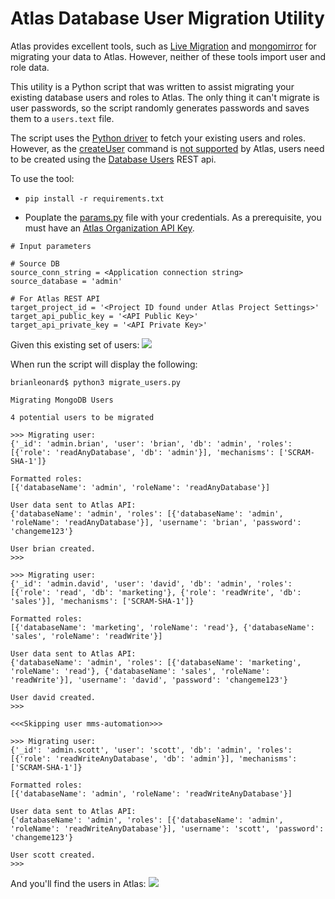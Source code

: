 # Atlas Database User Migration Utility

Atlas provides excellent tools, such as [Live Migration](https://docs.atlas.mongodb.com/import/live-import/) and [mongomirror](https://docs.atlas.mongodb.com/import/mongomirror/) for migrating your data to Atlas. However, neither of these tools import user and role data.

This utility is a Python script that was written to assist migrating your existing database users and roles to Atlas. The only thing it can't migrate is user passwords, so the script randomly generates passwords and saves them to a ```users.text``` file.

The script uses the [Python driver](https://docs.mongodb.com/ecosystem/drivers/python/#python-driver) to fetch your existing users and roles. However, as the [createUser](https://docs.mongodb.com/manual/reference/command/createUser/#dbcmd.createUser) command is [not supported](https://docs.atlas.mongodb.com/reference/unsupported-commands-paid-tier-clusters/) by Atlas, users need to be created using the [Database Users](https://docs.atlas.mongodb.com/reference/api/database-users/) REST api.

To use the tool:
* ```pip install -r requirements.txt```

* Pouplate the [params.py](params.py) file with your credentials. As a prerequisite, you must  have an [Atlas Organization API Key](https://www.mongodb.com/docs/atlas/configure-api-access/#create-an-api-key-in-an-organization). 

```
# Input parameters

# Source DB
source_conn_string = <Application connection string>
source_database = 'admin'

# For Atlas REST API
target_project_id = '<Project ID found under Atlas Project Settings>'
target_api_public_key = '<API Public Key>'
target_api_private_key = '<API Private Key>'
```
Given this existing set of users:
![](images/source_users.png)

When run the script will display the following:

```
brianleonard$ python3 migrate_users.py

Migrating MongoDB Users

4 potential users to be migrated

>>> Migrating user:
{'_id': 'admin.brian', 'user': 'brian', 'db': 'admin', 'roles': [{'role': 'readAnyDatabase', 'db': 'admin'}], 'mechanisms': ['SCRAM-SHA-1']}

Formatted roles:
[{'databaseName': 'admin', 'roleName': 'readAnyDatabase'}]

User data sent to Atlas API:
{'databaseName': 'admin', 'roles': [{'databaseName': 'admin', 'roleName': 'readAnyDatabase'}], 'username': 'brian', 'password': 'changeme123'}

User brian created.
>>>

>>> Migrating user:
{'_id': 'admin.david', 'user': 'david', 'db': 'admin', 'roles': [{'role': 'read', 'db': 'marketing'}, {'role': 'readWrite', 'db': 'sales'}], 'mechanisms': ['SCRAM-SHA-1']}

Formatted roles:
[{'databaseName': 'marketing', 'roleName': 'read'}, {'databaseName': 'sales', 'roleName': 'readWrite'}]

User data sent to Atlas API:
{'databaseName': 'admin', 'roles': [{'databaseName': 'marketing', 'roleName': 'read'}, {'databaseName': 'sales', 'roleName': 'readWrite'}], 'username': 'david', 'password': 'changeme123'}

User david created.
>>>

<<<Skipping user mms-automation>>>

>>> Migrating user:
{'_id': 'admin.scott', 'user': 'scott', 'db': 'admin', 'roles': [{'role': 'readWriteAnyDatabase', 'db': 'admin'}], 'mechanisms': ['SCRAM-SHA-1']}

Formatted roles:
[{'databaseName': 'admin', 'roleName': 'readWriteAnyDatabase'}]

User data sent to Atlas API:
{'databaseName': 'admin', 'roles': [{'databaseName': 'admin', 'roleName': 'readWriteAnyDatabase'}], 'username': 'scott', 'password': 'changeme123'}

User scott created.
>>>
```

And you'll find the users in Atlas:
![](images/target_users.png)






